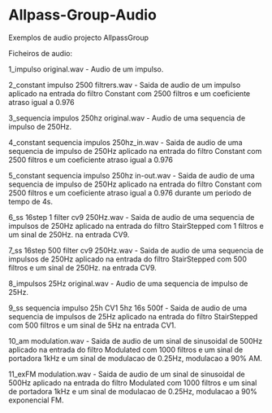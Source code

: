 # Allpass-Group-Audio
Exemplos de audio projecto AllpassGroup

Ficheiros de audio:

1_impulso original.wav - Audio de um impulso.

2_constant impulso 2500 filtrers.wav - Saida de audio de um impulso aplicado na entrada do filtro Constant com 2500 filtros e um coeficiente atraso igual a 0.976

3_sequencia impulos 250hz original.wav - Audio de uma sequencia de impulso de 250Hz.

4_constant sequencia impulos 250hz_in.wav - Saida de audio de uma sequencia de impulso de 250Hz aplicado na entrada do filtro Constant com 2500 filtros e um coeficiente atraso igual a 0.976

5_constant sequencia impulso 250hz in-out.wav - Saida de audio de uma sequencia de impulso de 250Hz aplicado na entrada do filtro Constant com 2500 filtros e um coeficiente atraso igual a 0.976 durante um periodo de tempo de 4s. 

6_ss 16step 1 filter cv9 250Hz.wav - Saida de audio de uma sequencia de impulsos de 250Hz aplicado na entrada do filtro StairStepped com 1 filtros e um sinal de 250Hz. na entrada CV9. 

7_ss 16step 500 filter cv9 250Hz.wav - Saida de audio de uma sequencia de impulsos de 250Hz aplicado na entrada do filtro StairStepped com 500 filtros e um sinal de 250Hz. na entrada CV9. 

8_impulsos 25Hz original.wav - Audio de uma sequencia de impulso de 25Hz.

9_ss sequencia impulso 25h CV1 5hz 16s 500f - Saida de audio de uma sequencia de impulsos de 25Hz aplicado na entrada do filtro StairStepped com 500 filtros e um sinal de 5Hz na entrada CV1. 

10_am modulation.wav - Saida de audio de um sinal de sinusoidal de 500Hz aplicado na entrada do filtro Modulated com 1000 filtros e um sinal de portadora 1kHz e um sinal de modulacao de 0.25Hz, modulacao a 90% AM.

11_exFM modulation.wav - Saida de audio de um sinal de sinusoidal de 500Hz aplicado na entrada do filtro Modulated com 1000 filtros e um sinal de portadora 1kHz e um sinal de modulacao de 0.25Hz, modulacao a 90% exponencial FM.
